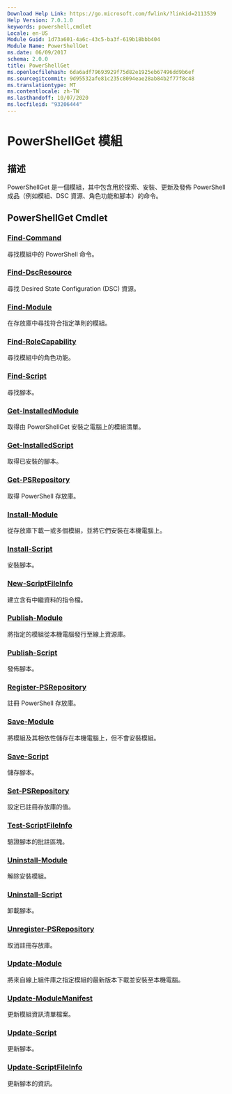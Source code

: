 ```yaml
---
Download Help Link: https://go.microsoft.com/fwlink/?linkid=2113539
Help Version: 7.0.1.0
keywords: powershell,cmdlet
Locale: en-US
Module Guid: 1d73a601-4a6c-43c5-ba3f-619b18bbb404
Module Name: PowerShellGet
ms.date: 06/09/2017
schema: 2.0.0
title: PowerShellGet
ms.openlocfilehash: 6da6adf79693929f75d82e1925eb67496dd9b6ef
ms.sourcegitcommit: 9d95532afe81c235c8094eae28ab84b2f77f8c48
ms.translationtype: MT
ms.contentlocale: zh-TW
ms.lasthandoff: 10/07/2020
ms.locfileid: "93206444"
---
```

# PowerShellGet 模組

## 描述

PowerShellGet 是一個模組，其中包含用於探索、安裝、更新及發佈 PowerShell 成品（例如模組、DSC 資源、角色功能和腳本）的命令。

## PowerShellGet Cmdlet

### [Find-Command](Find-Command.md)
尋找模組中的 PowerShell 命令。

### [Find-DscResource](Find-DscResource.md)
尋找 Desired State Configuration (DSC) 資源。

### [Find-Module](Find-Module.md)
在存放庫中尋找符合指定準則的模組。

### [Find-RoleCapability](Find-RoleCapability.md)
尋找模組中的角色功能。

### [Find-Script](Find-Script.md)
尋找腳本。

### [Get-InstalledModule](Get-InstalledModule.md)
取得由 PowerShellGet 安裝之電腦上的模組清單。

### [Get-InstalledScript](Get-InstalledScript.md)
取得已安裝的腳本。

### [Get-PSRepository](Get-PSRepository.md)
取得 PowerShell 存放庫。

### [Install-Module](Install-Module.md)
從存放庫下載一或多個模組，並將它們安裝在本機電腦上。

### [Install-Script](Install-Script.md)
安裝腳本。

### [New-ScriptFileInfo](New-ScriptFileInfo.md)
建立含有中繼資料的指令檔。

### [Publish-Module](Publish-Module.md)
將指定的模組從本機電腦發行至線上資源庫。

### [Publish-Script](Publish-Script.md)
發佈腳本。

### [Register-PSRepository](Register-PSRepository.md)
註冊 PowerShell 存放庫。

### [Save-Module](Save-Module.md)
將模組及其相依性儲存在本機電腦上，但不會安裝模組。

### [Save-Script](Save-Script.md)
儲存腳本。

### [Set-PSRepository](Set-PSRepository.md)
設定已註冊存放庫的值。

### [Test-ScriptFileInfo](Test-ScriptFileInfo.md)
驗證腳本的批註區塊。

### [Uninstall-Module](Uninstall-Module.md)
解除安裝模組。

### [Uninstall-Script](Uninstall-Script.md)
卸載腳本。

### [Unregister-PSRepository](Unregister-PSRepository.md)
取消註冊存放庫。

### [Update-Module](Update-Module.md)
將來自線上組件庫之指定模組的最新版本下載並安裝至本機電腦。

### [Update-ModuleManifest](Update-ModuleManifest.md)
更新模組資訊清單檔案。

### [Update-Script](Update-Script.md)
更新腳本。

### [Update-ScriptFileInfo](Update-ScriptFileInfo.md)
更新腳本的資訊。

